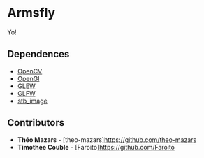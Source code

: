 # Armsfly

Yo!

## Dependences

- [OpenCV](https://opencv.org/)
- [OpenGl](https://www.opengl.org/)
- [GLEW](http://glew.sourceforge.net/)
- [GLFW](https://www.glfw.org/)
- [stb_image](https://github.com/nothings/stb/blob/master/stb_image.h)

## Contributors

- **Théo Mazars** - [theo-mazars]https://github.com/theo-mazars
- **Timothée Couble** - [Faroito]https://github.com/Faroito
